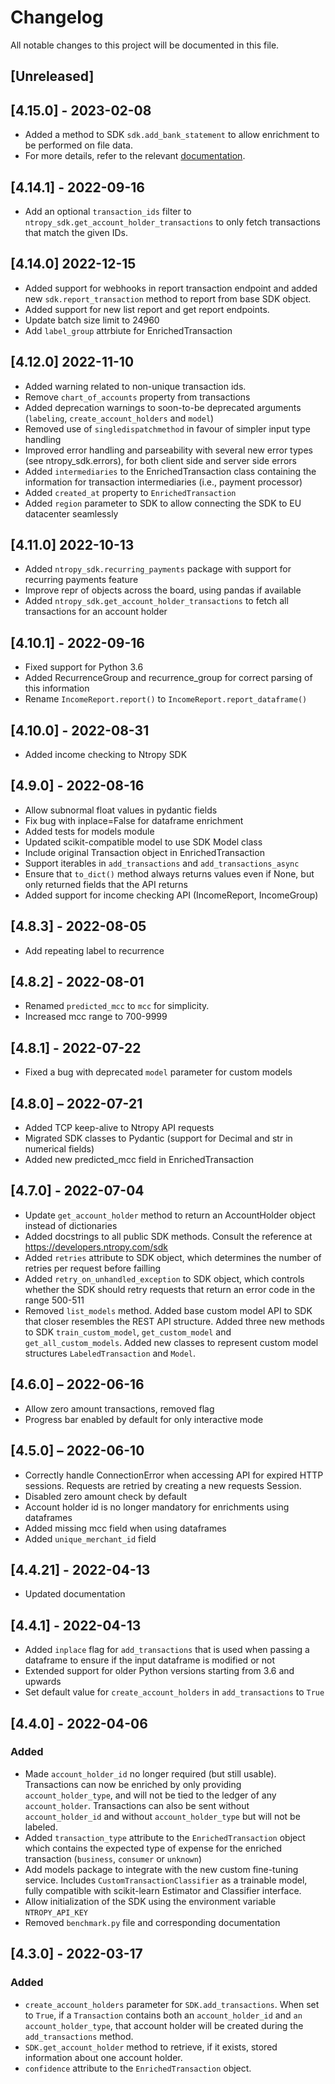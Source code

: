 
# Changelog
All notable changes to this project will be documented in this file.

## [Unreleased]

## [4.15.0] - 2023-02-08
- Added a method to SDK `sdk.add_bank_statement` to allow enrichment to be
performed on file data.
- For more details, refer to the relevant [documentation](https://developers.ntropy.com/docs/enrichment/#enriching-file-data).

## [4.14.1] - 2022-09-16
- Add an optional `transaction_ids` filter to `ntropy_sdk.get_account_holder_transactions` to only fetch transactions that match the given IDs.

## [4.14.0] 2022-12-15
- Added support for webhooks in report transaction endpoint and added new `sdk.report_transaction` method to report from base SDK object.
- Added support for new list report and get report endpoints.
- Update batch size limit to 24960
- Add `label_group` attrbiute for EnrichedTransaction

## [4.12.0] 2022-11-10
- Added warning related to non-unique transaction ids.
- Remove `chart_of_accounts` property from transactions
- Added deprecation warnings to soon-to-be deprecated arguments (`labeling`, `create_account_holders` and `model`)
- Removed use of `singledispatchmethod` in favour of simpler input type handling
- Improved error handling and parseability with several new error types (see ntropy_sdk.errors), for both client side and server side errors
- Added `intermediaries` to the EnrichedTransaction class containing the information for transaction intermediaries (i.e., payment processor)
- Added `created_at` property to `EnrichedTransaction`
- Added `region` parameter to SDK to allow connecting the SDK to EU datacenter seamlessly

## [4.11.0]  2022-10-13
- Added `ntropy_sdk.recurring_payments` package with support for recurring payments feature
- Improve repr of objects across the board, using pandas if available
- Added `ntropy_sdk.get_account_holder_transactions` to fetch all transactions for an account holder

## [4.10.1] - 2022-09-16
- Fixed support for Python 3.6
- Added RecurrenceGroup and recurrence_group for correct parsing of this information
- Rename `IncomeReport.report()` to `IncomeReport.report_dataframe()`

## [4.10.0] - 2022-08-31
- Added income checking to Ntropy SDK

## [4.9.0] - 2022-08-16
- Allow subnormal float values in pydantic fields
- Fix bug with inplace=False for dataframe enrichment
- Added tests for models module
- Updated scikit-compatible model to use SDK Model class
- Include original Transaction object in EnrichedTransaction
- Support iterables in `add_transactions` and `add_transactions_async`
- Ensure that `to_dict()` method always returns values even if None, but only returned fields that the API returns
- Added support for income checking API (IncomeReport, IncomeGroup)

## [4.8.3] - 2022-08-05
- Add repeating label to recurrence

## [4.8.2] - 2022-08-01
- Renamed `predicted_mcc` to `mcc` for simplicity.
- Increased mcc range to 700-9999

## [4.8.1] - 2022-07-22
- Fixed a bug with deprecated `model` parameter for custom models

## [4.8.0] – 2022-07-21
- Added TCP keep-alive to Ntropy API requests
- Migrated SDK classes to Pydantic (support for Decimal and str in numerical fields)
- Added new predicted_mcc field in EnrichedTransaction

## [4.7.0]  - 2022-07-04
- Update `get_account_holder` method to return an AccountHolder object instead of dictionaries
- Added docstrings to all public SDK methods. Consult the reference at https://developers.ntropy.com/sdk
- Added `retries` attribute to SDK object, which determines the number of retries per request before failling
- Added `retry_on_unhandled_exception` to SDK object, which controls whether the SDK should retry requests that return an error code in the range 500-511
- Removed `list_models` method. Added base custom model API to SDK that closer resembles the REST API structure. Added three new methods to SDK `train_custom_model`, `get_custom_model` and `get_all_custom_models`. Added new classes to represent custom model structures `LabeledTransaction` and `Model`.

## [4.6.0] – 2022-06-16
- Allow zero amount transactions, removed flag
- Progress bar enabled by default for only interactive mode

## [4.5.0] – 2022-06-10
- Correctly handle ConnectionError when accessing API for expired HTTP sessions. Requests are retried by creating a new requests Session.
- Disabled zero amount check by default
- Account holder id is no longer mandatory for enrichments using dataframes
- Added missing mcc field when using dataframes
- Added `unique_merchant_id` field

## [4.4.21] - 2022-04-13
- Updated documentation

## [4.4.1] - 2022-04-13

- Added `inplace` flag for `add_transactions` that is used when passing a dataframe to ensure if the input dataframe is modified or not
- Extended support for older Python versions starting from 3.6 and upwards
- Set default value for `create_account_holders` in `add_transactions` to `True`

## [4.4.0] - 2022-04-06
### Added
- Made `account_holder_id` no longer required (but still usable). Transactions can now be enriched by only providing `account_holder_type`, and will not be tied to the ledger of any `account_holder`. Transactions can also be sent without `account_holder_id` and without `account_holder_type` but will not be labeled.
- Added `transaction_type` attribute to the `EnrichedTransaction` object which contains the expected type of expense for the enriched transaction (`business`, `consumer` or `unknown`)
- Add models package to integrate with the new custom fine-tuning service. Includes `CustomTransactionClassifier` as a trainable model, fully compatible with scikit-learn Estimator and Classifier interface.
- Allow initialization of the SDK using the environment variable `NTROPY_API_KEY`
- Removed `benchmark.py` file and corresponding documentation


## [4.3.0] - 2022-03-17
### Added
- `create_account_holders` parameter for `SDK.add_transactions`. When set to `True`, if a `Transaction` contains both an `account_holder_id` and `an account_holder_type`, that account holder will be created during the `add_transactions` method.
- `SDK.get_account_holder` method to retrieve, if it exists, stored information about one account holder.
- `confidence` attribute to the `EnrichedTransaction` object.
